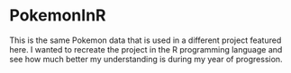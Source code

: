 # PokemonInR
This is the same Pokemon data that is used in a different project featured here. I wanted to recreate the project in the R programming language and see how much better my understanding is during my year of progression.
